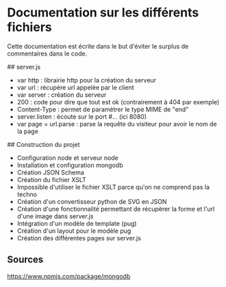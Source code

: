 # Documentation sur les différents fichiers

Cette documentation est écrite dans le but d'éviter le surplus de commentaires dans le code.

## server.js

- var http : librairie http pour la création du serveur
- var url : récupère url appelée par le client
- var server : création du serveur
- 200 : code pour dire que tout est ok (contrairement à 404 par exemple)
- Content-Type : permet de paramètrer le type MIME de "end"
- server.listen : écoute sur le port #... (ici 8080)
- var page = url.parse : parse la requête du visiteur pour avoir le nom de la page

## Construction du projet

- Configuration node et serveur node
- Installation et configuration mongodb
- Création JSON Schema
- Création du fichier XSLT
- Impossible d'utiliser le fichier XSLT parce qu'on ne comprend pas la techno
- Création d'un convertisseur python de SVG en JSON
- Création d'une fonctionnalité permettant de récupèrer la forme et l'url d'une image dans server.js
- Intégration d'un modèle de template (pug)
- Création d'un layout pour le modèle pug
- Création des différentes pages sur server.js

## Sources

https://www.npmjs.com/package/mongodb
